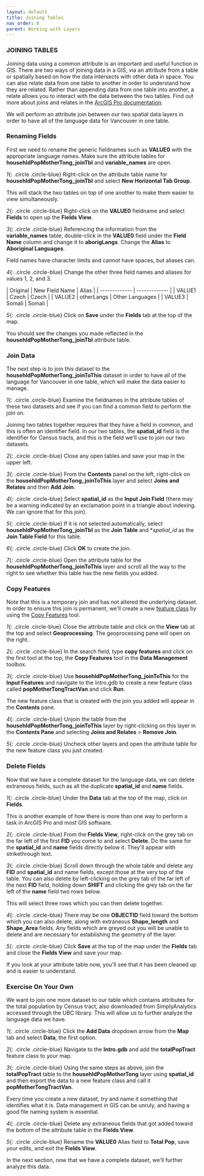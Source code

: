 ```yaml
---
layout: default
title: Joining Tables
nav_order: 8
parent: Working with Layers
---
```


### JOINING TABLES
Joining data using a common attribute is an important and useful function in GIS. There are two ways of joining data in a GIS, via an attribute from a table or  spatially based on how the data intersects with other data in space. You can also relate data from one table to another in order to understand how they are related. Rather than appending data from one table into another, a relate allows you to interact with the data between the two tables. Find out more about joins and relates in the [ArcGIS Pro documentation](https://pro.arcgis.com/en/pro-app/latest/help/data/tables/joins-and-relates.htm).

We will perform an attribute join between our two spatial data layers in order to have all of the language data for Vancouver in one table.

### Renaming Fields

First we need to rename the generic fieldnames such as **VALUE0** with the appropriate language names. Make sure the attribute tables for **househldPopMotherTong_joinTbl** and **variable_names** are open.

*1*{: .circle .circle-blue} Right-click on the attribute table name for **househldPopMotherTong_joinTbl** and select **New Horizontal Tab Group**.

This will stack the two tables on top of one another to make them easier to view simultaneously.

*2*{: .circle .circle-blue} Right-click on the **VALUE0** fieldname and select **Fields** to open up the **Fields View**.

*3*{: .circle .circle-blue} Referencing the information from the **variable_names** table, double-click in the **VALUE0** field under the **Field Name** column and change it to **aborigLangs**. Change the **Alias** to **Aboriginal Languages**.

Field names have character limits and cannot have spaces, but aliases can.

*4*{: .circle .circle-blue} Change the other three field names and aliases for values 1, 2, and 3.

| Original  | New Field Name | Alias |
| ------------- | ------------- |
| VALUE1  | Czech | Czech |
| VALUE2  | otherLangs | Other Languages |
| VALUE3  | Somali | Somali |

*5*{: .circle .circle-blue} Click on **Save** under the **Fields** tab at the top of the map.

You should see the changes you made reflected in the **househldPopMotherTong_joinTbl** attribute table.

### Join Data
The next step is to join this dataset to the **househldPopMotherTong_joinToThis** dataset in order to have all of the language for Vancouver in one table, which will make the data easier to manage.

*1*{: .circle .circle-blue} Examine the fieldnames in the attribute tables of these two datasets and see if you can find a common field to perform the join on.

Joining two tables together requires that they have a field in common, and this is often an identifier field. In our two tables, the **spatial_id** field is the identifier for Census tracts, and this is the field we'll use to join our two datasets.

*2*{: .circle .circle-blue} Close any open tables and save your map in the upper left.

*3*{: .circle .circle-blue} From the **Contents** panel on the left, right-click on the **househldPopMotherTong_joinToThis** layer and select **Joins and Relates** and then **Add Join**.

*4*{: .circle .circle-blue}	Select **spatial_id** as the **Input Join Field** (there may be a warning indicated by an exclamation point in a triangle about indexing. We can ignore that for this join).

*5*{: .circle .circle-blue} If it is not selected automatically, select **househldPopMotherTong_joinTbl** as the **Join Table** and **spatial_id* as the **Join Table Field** for this table.

*6*{: .circle .circle-blue} Click **OK** to create the join.

*7*{: .circle .circle-blue} Open the attribute table for the **househldPopMotherTong_joinToThis** layer and scroll all the way to the right to see whether this table has the new fields you added.

### Copy Features

Note that this is a temporary join and has not altered the underlying dataset. In order to ensure this join is permanent, we'll create a new [feature class](https://pro.arcgis.com/en/pro-app/latest/help/data/geodatabases/overview/feature-class-basics.htm) by using the [Copy Features](https://pro.arcgis.com/en/pro-app/latest/tool-reference/data-management/copy-features.htm) tool.

*1*{: .circle .circle-blue} Close the attribute table and click on the **View** tab at the top and select **Geoprocessing**. The geoprocessing pane will open on the right.

*2*{: .circle .circle-blue} In the search field, type **copy features** and click on the first tool at the top, the **Copy Features** tool in the **Data Management** toolbox.

*3*{: .circle .circle-blue} Use **househldPopMotherTong_joinToThis** for the **Input Features** and navigate to the Intro.gdb to create a new feature class called **popMotherTongTractVan** and click **Run**.

The new feature class that is created with the join you added will appear in the **Contents** pane.

*4*{: .circle .circle-blue} Unjoin the table from the **househldPopMotherTong_joinToThis** layer by right-clicking on this layer in the **Contents Pane** and selecting **Joins and Relates** > **Remove Join**.

*5*{: .circle .circle-blue} Uncheck other layers and open the attribute table for the new feature class you just created.

### Delete Fields

Now that we have a complete dataset for the language data, we can delete extraneous fields, such as all the duplicate **spatial_id** and **name** fields.

*1*{: .circle .circle-blue} Under the **Data** tab at the top of the map, click on **Fields**.

This is another example of how there is more than one way to perform a task in ArcGIS Pro and most GIS software.

*2*{: .circle .circle-blue} From the **Fields View**, right-click on the grey tab on the far left of the first **FID** you come to and select **Delete**. Do the same for the **spatial_id** and **name** fields directly below it. They'll appear with strikethrough text.

*3*{: .circle .circle-blue} Scroll down through the whole table and delete any **FID** and **spatial_id** and name fields, except those at the very top of the table. You can also delete by left-clicking on the grey tab of the far left of the next **FID** field, holding down **SHIFT** and clicking the grey tab on the far left of the **name** field two rows below.

This will select three rows which you can then delete together.

*4*{: .circle .circle-blue} There may be one **OBJECTID** field toward the bottom which you can also delete, along with extraneous **Shape_length** and **Shape_Area** fields. Any fields which are greyed out you will be unable to delete and are necessary for establishing the geometry of the layer.

*5*{: .circle .circle-blue} Click **Save** at the top of the map under the **Fields** tab and close the **Fields View** and save your map.

If you look at your attribute table now, you'll see that it has been cleaned up and is easier to understand.

### Exercise On Your Own
We want to join one more dataset to our table which contains attributes for the total population by Census tract, also downloaded from SimplyAnalytics accessed through the UBC library. This will allow us to further analyze the language data we have.

*1*{: .circle .circle-blue} Click the **Add Data** dropdown arrow from the **Map** tab and select **Data**, the first option.

*2*{: .circle .circle-blue} Navigate to the **Intro.gdb** and add the **totalPopTract** feature class to your map.

*3*{: .circle .circle-blue} Using the same steps as above, join the **totalPopTract** table to the **househldPopMotherTong** layer using **spatial_id** and then export the data to a new feature class and call it **popMotherTongTractVan**.

Every time you create a new dataset, try and name it something that identifies what it is. Data management in GIS can be unruly, and having a good file naming system is essential.

*4*{: .circle .circle-blue} Delete any extraneous fields that got added toward the bottom of the attribute table in the **Fields View**.

*5*{: .circle .circle-blue} Rename the **VALUE0** Alias field to **Total Pop**, save your edits, and exit the **Fields View**.

In the next section, now that we have a complete dataset, we'll further analyze this data.
